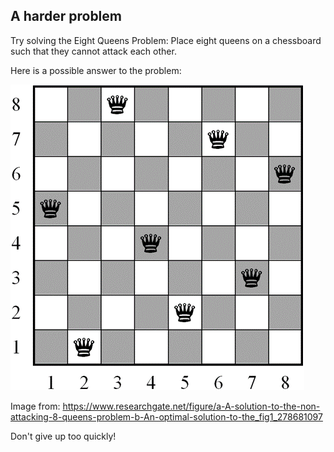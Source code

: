 
## A harder problem

Try solving the Eight Queens Problem: Place eight queens on a chessboard such that they cannot attack each other.

Here is a possible answer to the problem:

![Eight Queens](./img/eightQueens.png)

Image from: https://www.researchgate.net/figure/a-A-solution-to-the-non-attacking-8-queens-problem-b-An-optimal-solution-to-the_fig1_278681097

Don't give up too quickly!
